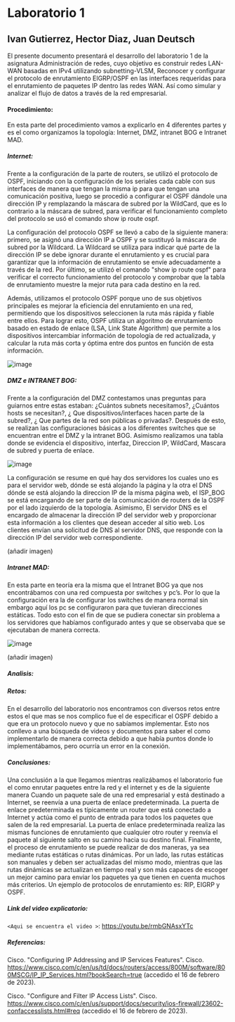# Laboratorio 1
## Ivan Gutierrez, Hector Diaz, Juan Deutsch

El presente documento presentará el desarrollo del laboratorio 1 de la asignatura Administración de redes, cuyo objetivo es construir redes LAN-WAN basadas en IPv4 utilizando subnetting-VLSM, Reconocer y  configurar el  protocolo  de  enrutamiento EIGRP/OSPF en  las  interfaces  requeridas  para  el enrutamiento de paquetes IP dentro las redes WAN. Así como simular y analizar el flujo de datos a través de la red empresarial.

#### Procedimiento:

En esta parte del procedimiento vamos a explicarlo en 4 diferentes partes y es el como organizamos la topología: Internet, DMZ, intranet BOG e Intranet MAD.

##### Internet:
Frente a la configuración de la parte de routers, se utilizó el protocolo de OSPF, iniciando con la configuración de los seriales cada cable con sus interfaces de manera que tengan la misma ip para que tengan una comunicación positiva, luego se procedió a configurar el OSPF dándole una dirección IP y remplazando la máscara de subred por la WildCard, que es lo contrario a la máscara de subred, para verificar el funcionamiento completo del protocolo se usó el comando show ip route ospf.


La configuración del protocolo OSPF se llevó a cabo de la siguiente manera: primero, se asignó una dirección IP a OSPF y se sustituyó la máscara de subred por la Wildcard. La Wildcard se utiliza para indicar qué parte de la dirección IP se debe ignorar durante el enrutamiento y es crucial para garantizar que la información de enrutamiento se envíe adecuadamente a través de la red. Por último, se utilizó el comando "show ip route ospf" para verificar el correcto funcionamiento del protocolo y comprobar que la tabla de enrutamiento muestre la mejor ruta para cada destino en la red.


Además, utilizamos el protocolo OSPF porque uno de sus objetivos principales es mejorar la eficiencia del enrutamiento en una red, permitiendo que los dispositivos seleccionen la ruta más rápida y fiable entre ellos. Para lograr esto, OSPF utiliza un algoritmo de enrutamiento basado en estado de enlace (LSA, Link State Algorithm) que permite a los dispositivos intercambiar información de topología de red actualizada, y calcular la ruta más corta y óptima entre dos puntos en función de esta información.

![image](https://user-images.githubusercontent.com/93561095/219804218-84c5a7e6-973c-4b86-bb42-264ce4958be9.png)

##### DMZ e INTRANET BOG:
Frente a la configuración del DMZ contestamos unas preguntas para guiarnos entre estas estaban: ¿Cuántos subnets necesitamos?, ¿Cuántos hosts se necesitan?, ¿ Que dispositivos/interfaces hacen parte de la subred?, ¿ Que partes de la red son públicas o privadas?. Después de esto, se realizan las configuraciones básicas a los diferentes switches que se encuentran entre el DMZ y la intranet BOG. Asimismo realizamos una tabla donde se evidencia el dispositivo, interfaz, Direccion IP, WildCard, Mascara de subred y puerta de enlace.

![image](https://user-images.githubusercontent.com/93561095/219804323-ccf55535-a646-4eb8-9fd9-dd2230c3b635.png)

La configuración se resume en qué hay dos servidores los cuales uno es para el servidor web, dónde se está alojando la página y la otra el DNS dónde se está alojando la direccion IP de la misma página web, el ISP_BOG se está encargando de ser parte de la comunicación de routers de la OSPF por el lado izquierdo de la topología. Asimismo, El servidor DNS es el encargado de almacenar la dirección IP del servidor web y proporcionar esta información a los clientes que desean acceder al sitio web. Los clientes envían una solicitud de DNS al servidor DNS, que responde con la dirección IP del servidor web correspondiente.

(añadir imagen)

##### Intranet MAD:
En esta parte en teoría era la misma que el Intranet BOG ya que nos encontrábamos con una red compuesta por switches y pc’s. Por lo que la configuración era la de configurar los switches de manera normal sin embargo aquí los pc se configuraron para que tuvieran direcciones estáticas. Todo esto con el fin de que se pudiera conectar sin problema a los servidores que habíamos configurado antes y que se observaba que se ejecutaban de manera correcta.

![image](https://user-images.githubusercontent.com/93561095/219804379-9cd523e3-b028-4b48-b5b8-b685b8b489b7.png)

(añadir imagen)

##### Analisis:

##### Retos:
En el desarrollo del laboratorio nos encontramos con diversos retos entre estos el que mas se nos complico fue el de especificar el OSPF debido a que era un protocolo nuevo y que no sabíamos implementar. Esto nos conllevo a una búsqueda de videos y documentos para saber el como implementarlo de manera correcta debido a que había puntos donde lo implementábamos, pero ocurría un error en la conexión.

##### Conclusiones:
Una conclusión a la que llegamos mientras realizábamos el laboratorio fue el como enrutar paquetes entre la red y el internet y es de la siguiente manera Cuando un paquete sale de una red empresarial y está destinado a Internet, se reenvía a una puerta de enlace predeterminada. La puerta de enlace predeterminada es típicamente un router que está conectado a Internet y actúa como el punto de entrada para todos los paquetes que salen de la red empresarial. La puerta de enlace predeterminada realiza las mismas funciones de enrutamiento que cualquier otro router y reenvía el paquete al siguiente salto en su camino hacia su destino final. 
Finalmente, el proceso de enrutamiento se puede realizar de dos maneras, ya sea mediante rutas estáticas o rutas dinámicas. Por un lado, las rutas estáticas son manuales y deben ser actualizadas del mismo modo, mientras que las rutas dinámicas se actualizan en tiempo real y son más capaces de escoger un mejor camino para enviar los paquetes ya que tienen en cuenta muchos más criterios. Un ejemplo de protocolos de enrutamiento es: RIP, EIGRP y OSPF.

##### Link del video explicatorio:
`<Aqui se encuentra el video >`: <https://youtu.be/rmbGNAsxYTc>
##### Referencias:
Cisco. "Configuring IP Addressing and IP Services Features". Cisco. https://www.cisco.com/c/en/us/td/docs/routers/access/800M/software/800MSCG/IP_IP_Services.html?bookSearch=true (accedido el 16 de febrero de 2023).

Cisco. "Configure and Filter IP Access Lists". Cisco. https://www.cisco.com/c/en/us/support/docs/security/ios-firewall/23602-confaccesslists.html#req (accedido el 16 de febrero de 2023).
